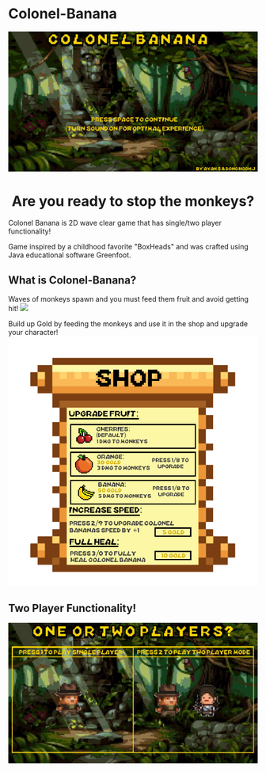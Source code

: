 # Colonel-Banana
 <p align= "center">
  <img src= "Colonel%20Banana/GAME%20FINAL/images/Welcome%20Screen.jpg" alt= "Colonel Banana Home Screen" width= "1200">
  <h1 align= "center">Are you ready to stop the monkeys?</h1>
 </p>

Colonel Banana is 2D wave clear game that has single/two player functionality!

Game inspired by a childhood favorite "BoxHeads" and was crafted using Java educational software Greenfoot.

## What is Colonel-Banana?
Waves of monkeys spawn and you must feed them fruit and avoid getting hit!
![](https://i.imgur.com/W0ubBdX.png)

Build up Gold by feeding the monkeys and use it in the shop and upgrade your character!
<img src= "Colonel%20Banana/GAME%20FINAL/images/shop.png" alt= "Shop">

## Two Player Functionality!
<img src= "Colonel%20Banana/GAME%20FINAL/images/1or2players.jpg" alt= "Player Select" width= "1200">

